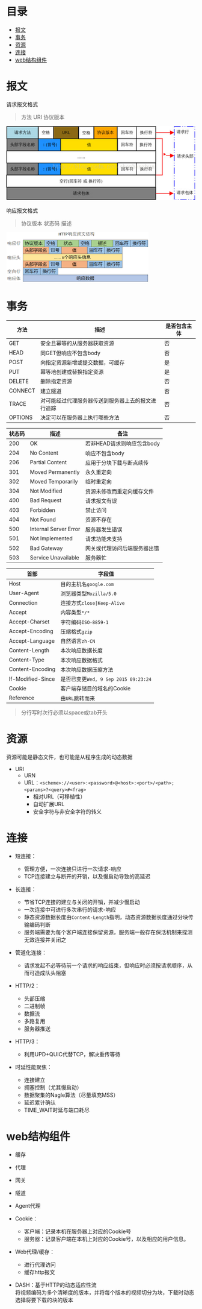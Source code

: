 # 目录
<!-- vim-markdown-toc GFM -->

- [报文](#报文)
- [事务](#事务)
- [资源](#资源)
- [连接](#连接)
- [web结构组件](#web结构组件)

<!-- vim-markdown-toc -->

# 报文

请求报文格式
> 方法 URI 协议版本

![http请求报文格式](images/http.jpg)

响应报文格式
> 协议版本 状态码 描述

![http响应报文格式](images/httpd.png)


# 事务
| 方法    | 描述                                               | 是否包含主体 |
|---------|----------------------------------------------------|--------------|
| GET     | 安全且幂等的从服务器获取资源                       | 否           |
| HEAD    | 同GET但响应不包含body                              | 否           |
| POST    | 向指定资源新增或提交数据，可缓存                   | 是           |
| PUT     | 幂等地创建或替换指定资源                           | 是           |
| DELETE  | 删除指定资源                                       | 否           |
| CONNECT | 建立隧道                                           | 否           |
| TRACE   | 对可能经过代理服务器传送到服务器上去的报文进行追踪 | 否           |
| OPTIONS | 决定可以在服务器上执行哪些方法                     | 否           |

| 状态码 | 描述                  | 备注                         |
|--------|-----------------------|------------------------------|
| 200    | OK                    | 若非HEAD请求则响应包含body   |
| 204    | No Content            | 响应不包含body               |
| 206    | Partial Content       | 应用于分块下载与断点续传     |
| 301    | Moved Permanently     | 永久重定向                   |
| 302    | Moved Temporarily     | 临时重定向                   |
| 304    | Not Modified          | 资源未修改而重定向缓存文件   |
| 400    | Bad Request           | 请求报文有误                 |
| 403    | Forbidden             | 禁止访问                     |
| 404    | Not Found             | 资源不存在                   |
| 500    | Internal Server Error | 服务器发生错误               |
| 501    | Not Implemented       | 请求功能未支持               |
| 502    | Bad Gateway           | 网关或代理访问后端服务器出错 |
| 503    | Service Unavailable   | 服务器忙                     |

| 首部              | 字段值                               |
|-------------------|--------------------------------------|
| Host              | 目的主机名`google.com`               |
| User-Agent        | 浏览器类型`Mozilla/5.0`              |
| Connection        | 连接方式`close\|Keep-Alive`          |
| Accept            | 内容类型`*/*`                        |
| Accept-Charset    | 字符编码`ISO-8859-1`                 |
| Accept-Encoding   | 压缩格式`gzip`                       |
| Accept-Language   | 自然语言`zh-CN`                      |
| Content-Length    | 本次响应数据长度                     |
| Content-Type      | 本次响应数据格式                     |
| Content-Encoding  | 本次响应数据压缩方法                 |
| If-Modified-Since | 是否已变更`Wed, 9 Sep 2015 09:23:24` |
| Cookie            | 客户端存储目的域名的Cookie           |
| Reference         | 由`URL`跳转而来                      |
> 分行写时次行必须以space或tab开头


# 资源
资源可能是静态文件，也可能是从程序生成的动态数据
* URI
    * URN
    * URL：`<scheme>://<user>:<password>@<host>:<port>/<path>;<params>?<query>#<frag>`
        * 相对URL（可移植性）
        * 自动扩展URL
        * 安全字符与非安全字符的转义


# 连接
* 短连接：
    * 管理方便，一次连接只进行一次请求-响应
    * TCP连接建立与断开的开销，以及慢启动导致的高延迟
* 长连接：
    * 节省TCP连接的建立与关闭的开销，并减少慢启动
    * 一次连接中可进行多次串行的请求-响应
    * 静态资源数据长度由`Content-Length`指明，动态资源数据长度通过分块传输编码判断
    * 服务端需要为每个客户端连接保留资源，服务端一般存在保活机制来探测无效连接并关闭之
* 管道化连接：
    * 请求发起不必等待前一个请求的响应结束，但响应时必须按请求顺序，从而可造成队头阻塞
* HTTP/2：
    * 头部压缩
    * 二进制帧
    * 数据流
    * 多路复用
    * 服务器推送
* HTTP/3：
    * 利用UPD+QUIC代替TCP，解决重传等待

* 时延性能聚焦：
    * 连接建立
    * 拥塞控制（尤其慢启动）
    * 数据聚集的Nagle算法（尽量填充MSS）
    * 延迟累计确认
    * TIME_WAIT时延与端口耗尽

# web结构组件
* 缓存
* 代理
* 网关
* 隧道
* Agent代理

* Cookie：
    * 客户端：记录本机在服务器上对应的Cookie号
    * 服务器：记录客户端在本机上对应的Cookie号，以及相应的用户信息。

* Web代理/缓存：
    * 进行代理访问
    * 缓存http报文

* DASH：基于HTTP的动态适应性流  
    将视频编码为多个清晰度的版本，并将每个版本的视频切分为块，下载时动态选择将要下载的块的版本
